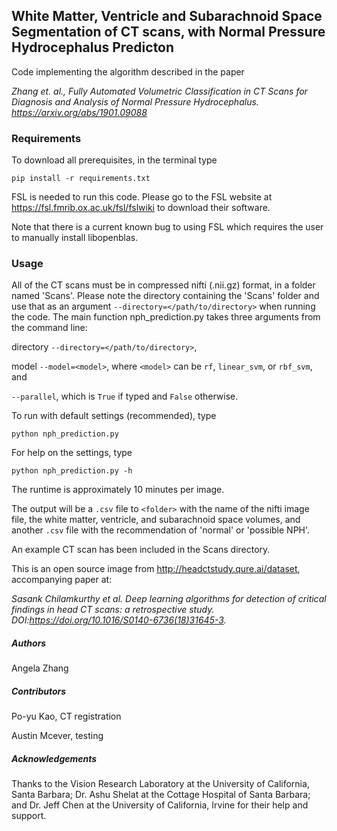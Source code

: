 ## White Matter, Ventricle and Subarachnoid Space Segmentation of CT scans, with Normal Pressure Hydrocephalus Predicton


Code implementing the algorithm described in the paper 

*Zhang et. al., Fully Automated Volumetric Classification in CT Scans for Diagnosis and Analysis of Normal Pressure Hydrocephalus. https://arxiv.org/abs/1901.09088*


### Requirements


To download all prerequisites, in the terminal type
```
pip install -r requirements.txt
```
FSL is needed to run this code. Please go to the FSL website at https://fsl.fmrib.ox.ac.uk/fsl/fslwiki to download their software.

Note that there is a current known bug to using FSL which requires the user to manually install libopenblas.

### Usage


All of the CT scans must be in compressed nifti (.nii.gz) format, in a folder named 'Scans'.
Please note the directory containing the 'Scans' folder and use that as an argument `--directory=</path/to/directory>` when running the code.
The main function nph_prediction.py takes three arguments from the command line: 

directory `--directory=</path/to/directory>`, 

model `--model=<model>`, where `<model>` can be `rf`, `linear_svm`, or `rbf_svm`, and 

`--parallel`, which is `True` if typed and `False` otherwise.

To run with default settings (recommended), type
```
python nph_prediction.py
```

For help on the settings, type
```
python nph_prediction.py -h
```

The runtime is approximately 10 minutes per image.

The output will be a `.csv` file to `<folder>` with the name of the nifti image file, the white matter, ventricle, and subarachnoid space volumes, and another `.csv` file with the recommendation of 'normal' or 'possible NPH'.

An example CT scan has been included in the Scans directory. 

This is an open source image from http://headctstudy.qure.ai/dataset, accompanying paper at:

*Sasank Chilamkurthy et al. Deep learning algorithms for detection of critical findings in
head CT scans: a retrospective study. DOI:https://doi.org/10.1016/S0140-6736(18)31645-3.*

##### Authors
Angela Zhang

##### Contributors
Po-yu Kao, CT registration

Austin Mcever, testing

##### Acknowledgements
Thanks to the Vision Research Laboratory at the University of California, Santa Barbara; Dr. Ashu Shelat at the Cottage Hospital of Santa Barbara; and Dr. Jeff Chen at the University of California, Irvine for their help and support.
